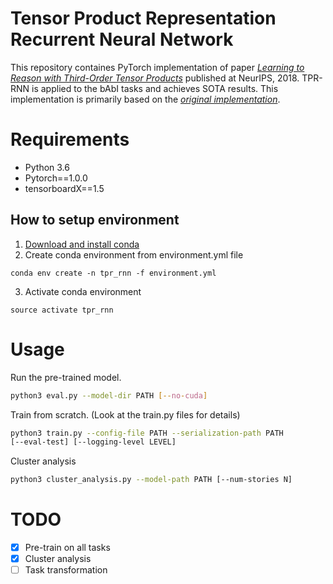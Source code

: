 # Tensor Product Representation Recurrent Neural Network
This repository containes PyTorch implementation of
paper [*Learning to Reason with Third-Order Tensor Products*](https://papers.nips.cc/paper/8203-learning-to-reason-with-third-order-tensor-products)
published at NeurIPS, 2018.
TPR-RNN is applied to the bAbI tasks and achieves SOTA results.
This implementation is primarily based on the [*original
implementation*](https://github.com/ischlag/TPR-RNN).

# Requirements
- Python 3.6
- Pytorch==1.0.0
- tensorboardX==1.5

## How to setup environment
1. [Download and install conda](https://conda.io/docs/user-guide/install/download.html)
2. Create conda environment from environment.yml file
```
conda env create -n tpr_rnn -f environment.yml
```
3. Activate conda environment
```
source activate tpr_rnn
```

# Usage
Run the pre-trained model.
```bash
python3 eval.py --model-dir PATH [--no-cuda]
```

Train from scratch. (Look at the train.py files for details)
```bash
python3 train.py --config-file PATH --serialization-path PATH
[--eval-test] [--logging-level LEVEL]
```

Cluster analysis
```bash
python3 cluster_analysis.py --model-path PATH [--num-stories N]
```

# TODO
- [x] Pre-train on all tasks
- [x] Cluster analysis
- [ ] Task transformation
